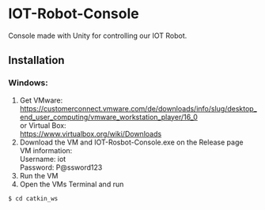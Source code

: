 # IOT-Robot-Console
Console made with Unity for controlling our IOT Robot.

## Installation

### Windows:
1. Get VMware: https://customerconnect.vmware.com/de/downloads/info/slug/desktop_end_user_computing/vmware_workstation_player/16_0  
or Virtual Box:  
https://www.virtualbox.org/wiki/Downloads
2. Download the VM and IOT-Rosbot-Console.exe on the Release page  
VM information:  
Username: iot  
Password: P@ssword123
3. Run the VM
4. Open the VMs Terminal and run
~~~
$ cd catkin_ws
~~~
